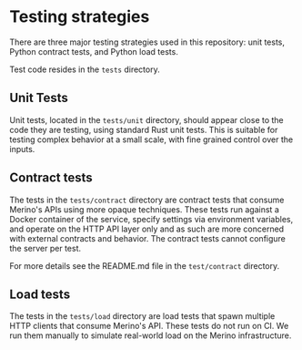 # Testing strategies

There are three major testing strategies used in this repository: unit tests,
Python contract tests, and Python load tests.

Test code resides in the `tests` directory.

## Unit Tests

Unit tests, located in the `tests/unit` directory, should appear close to the
code they are testing, using standard Rust unit tests. This is suitable for
testing complex behavior at a small scale, with fine grained control over the
inputs.

## Contract tests

The tests in the `tests/contract` directory are contract tests
that consume Merino's APIs using more opaque techniques. These tests run against
a Docker container of the service, specify settings via environment variables,
and operate on the HTTP API layer only and as such are more concerned with
external contracts and behavior. The contract tests cannot configure the server
per test.

For more details see the README.md file in the `test/contract`
directory.

## Load tests

The tests in the `tests/load` directory are load tests that
spawn multiple HTTP clients that consume Merino's API. These tests do not run on
CI. We run them manually to simulate real-world load on the Merino infrastructure.
